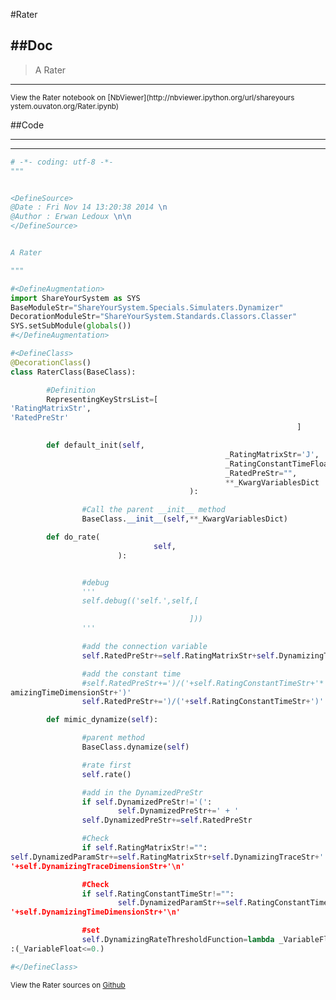 

<!--
FrozenIsBool False
-->

#Rater

##Doc
----


>
> A Rater
>
>

----

<small>
View the Rater notebook on [NbViewer](http://nbviewer.ipython.org/url/shareyours
ystem.ouvaton.org/Rater.ipynb)
</small>




<!--
FrozenIsBool False
-->

##Code

----

<ClassDocStr>

----

```python
# -*- coding: utf-8 -*-
"""


<DefineSource>
@Date : Fri Nov 14 13:20:38 2014 \n
@Author : Erwan Ledoux \n\n
</DefineSource>


A Rater

"""

#<DefineAugmentation>
import ShareYourSystem as SYS
BaseModuleStr="ShareYourSystem.Specials.Simulaters.Dynamizer"
DecorationModuleStr="ShareYourSystem.Standards.Classors.Classer"
SYS.setSubModule(globals())
#</DefineAugmentation>

#<DefineClass>
@DecorationClass()
class RaterClass(BaseClass):

        #Definition
        RepresentingKeyStrsList=[
'RatingMatrixStr',
'RatedPreStr'
                                                                ]

        def default_init(self,
                                                _RatingMatrixStr='J',
                                                _RatingConstantTimeFloat='tau',
                                                _RatedPreStr="",
                                                **_KwargVariablesDict
                                        ):

                #Call the parent __init__ method
                BaseClass.__init__(self,**_KwargVariablesDict)

        def do_rate(
                                self,
                        ):


                #debug
                '''
                self.debug(('self.',self,[

                                        ]))
                '''

                #add the connection variable
                self.RatedPreStr+=self.RatingMatrixStr+self.DynamizingTraceStr

                #add the constant time
                #self.RatedPreStr+=')/('+self.RatingConstantTimeStr+'*'+self.Dyn
amizingTimeDimensionStr+')'
                self.RatedPreStr+=')/('+self.RatingConstantTimeStr+')'

        def mimic_dynamize(self):

                #parent method
                BaseClass.dynamize(self)

                #rate first
                self.rate()

                #add in the DynamizedPreStr
                if self.DynamizedPreStr!='(':
                        self.DynamizedPreStr+=' + '
                self.DynamizedPreStr+=self.RatedPreStr

                #Check
                if self.RatingMatrixStr!="":
self.DynamizedParamStr+=self.RatingMatrixStr+self.DynamizingTraceStr+' :
'+self.DynamizingTraceDimensionStr+'\n'

                #Check
                if self.RatingConstantTimeStr!="":
                        self.DynamizedParamStr+=self.RatingConstantTimeStr+' :
'+self.DynamizingTimeDimensionStr+'\n'

                #set
                self.DynamizingRateThresholdFunction=lambda _VariableFloat
:(_VariableFloat<=0.)

#</DefineClass>

```

<small>
View the Rater sources on <a href="https://github.com/Ledoux/ShareYourSystem/tre
e/master/Pythonlogy/ShareYourSystem/Simulaters/Rater" target="_blank">Github</a>
</small>



